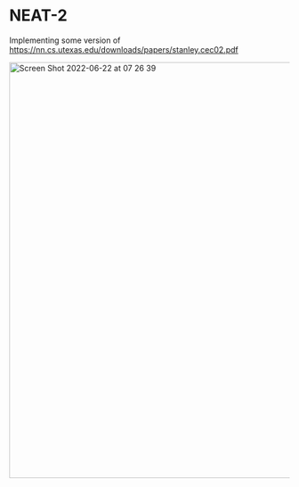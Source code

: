 # NEAT-2
 
Implementing some version of https://nn.cs.utexas.edu/downloads/papers/stanley.cec02.pdf

<img width="746" alt="Screen Shot 2022-06-22 at 07 26 39" src="https://user-images.githubusercontent.com/1325721/174950329-ac63280d-178e-4d11-989c-b0c2631dbb1e.png">
